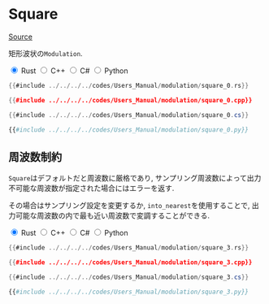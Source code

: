 # Square
[Source](https://github.com/shinolab/autd3-rs/blob/v30.0.1/autd3/src/datagram/modulation/square.rs)

矩形波状の`Modulation`.

<div class="tabs">
<input id="rust_tab_api" type="radio" class="tab" name="tab_api" checked>
<label class="tab_item" n=4 for="rust_tab_api">Rust</label>
<input id="cpp_tab_api" type="radio" class="tab" name="tab_api">
<label class="tab_item" n=4 for="cpp_tab_api">C++</label>
<input id="cs_tab_api" type="radio" class="tab" name="tab_api">
<label class="tab_item" n=4 for="cs_tab_api">C#</label>
<input id="python_tab_api" type="radio" class="tab" name="tab_api">
<label class="tab_item" n=4 for="python_tab_api">Python</label>

```rust
{{#include ../../../../codes/Users_Manual/modulation/square_0.rs}}
```

```cpp
{{#include ../../../../codes/Users_Manual/modulation/square_0.cpp}}
```

```cs
{{#include ../../../../codes/Users_Manual/modulation/square_0.cs}}
```

```python
{{#include ../../../../codes/Users_Manual/modulation/square_0.py}}
```
</div>

## 周波数制約

`Square`はデフォルトだと周波数に厳格であり, サンプリング周波数によって出力不可能な周波数が指定された場合にはエラーを返す.

その場合はサンプリング設定を変更するか, `into_nearest`を使用することで, 出力可能な周波数の内で最も近い周波数で変調することができる.

<div class="tabs">
<input id="rust_tab_api_nearest" type="radio" class="tab" name="tab_api_nearest" checked>
<label class="tab_item" n=4 for="rust_tab_api_nearest">Rust</label>
<input id="cpp_tab_api_nearest" type="radio" class="tab" name="tab_api_nearest">
<label class="tab_item" n=4 for="cpp_tab_api_nearest">C++</label>
<input id="cs_tab_api_nearest" type="radio" class="tab" name="tab_api_nearest">
<label class="tab_item" n=4 for="cs_tab_api_nearest">C#</label>
<input id="python_tab_api_nearest" type="radio" class="tab" name="tab_api_nearest">
<label class="tab_item" n=4 for="python_tab_api_nearest">Python</label>

```rust
{{#include ../../../../codes/Users_Manual/modulation/square_3.rs}}
```

```cpp
{{#include ../../../../codes/Users_Manual/modulation/square_3.cpp}}
```

```cs
{{#include ../../../../codes/Users_Manual/modulation/square_3.cs}}
```

```python
{{#include ../../../../codes/Users_Manual/modulation/square_3.py}}
```
</div>

